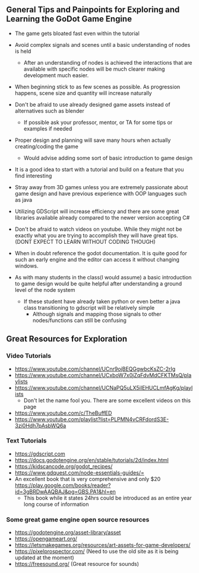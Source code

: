 
## General Tips and Painpoints for Exploring and Learning the GoDot Game Engine

- The game gets bloated fast even within the tutorial 
- Avoid complex signals and scenes until a basic understanding of nodes is held
    - After an understanding of nodes is achieved the interactions that are available with specific nodes will be much clearer making development much easier.
- When beginning stick to as few scenes as possible. As progression happens, scene size and quantity will increase naturally
- Don't be afraid to use already designed game assets instead of alternatives such as blender
  - If possible ask your professor, mentor, or TA for some tips or examples if needed
- Proper design and planning will save many hours when actually creating/coding the game
  - Would advise adding some sort of basic introduction to game design
- It is a good idea to start with a tutorial and build on a feature that you find interesting
- Stray away from 3D games unless you are extremely passionate about game design and have previous experience with OOP languages such as java
- Utilizing GDScript will increase efficiency and there are some great libraries available already compared to the newer version accepting C#
- Don't be afraid to watch videos on youtube. While they might not be exactly what you are trying to accomplish they will have great tips. (DONT EXPECT TO LEARN WITHOUT CODING THOUGH)
- When in doubt reference the godot documentation. It is quite good for such an early engine and the editor can access it without changing windows.


- As with many students in the class(I would assume) a basic introduction to game design would be quite helpful after understanding a ground level of the node system
	- If these student have already taken python or even better a java class transitioning to gdscript will be relatively simple 
		- Although signals and mapping those signals to other nodes/functions can still be confusing

## Great Resources for Exploration 

### Video Tutorials

- https://www.youtube.com/channel/UCnr9ojBEQGgwbcKsZC-2rIg
- https://www.youtube.com/channel/UCxboW7x0jZqFdvMdCFKTMsQ/playlists
- https://www.youtube.com/channel/UCNaPQ5uLX5iIEHUCLmfAgKg/playlists
	- Don't let the name fool you. There are some excellent videos on this page
- https://www.youtube.com/c/TheBuffED
- https://www.youtube.com/playlist?list=PLPMN4vCRFdordS3E-3zi0Hdh7pAsbWQ6a

### Text Tutorials

- https://gdscript.com
- https://docs.godotengine.org/en/stable/tutorials/2d/index.html
- https://kidscancode.org/godot_recipes/
- https://www.gdquest.com/node-essentials-guides/=
- An excellent book that is very comprehensive and only $20 https://play.google.com/books/reader?id=3gBRDwAAQBAJ&pg=GBS.PA1&hl=en
	- This book while it states 24hrs could be introduced as an entire year long course of information


### Some great game engine open source resources

- https://godotengine.org/asset-library/asset
- https://opengameart.org/
- https://letsmakegames.org/resources/art-assets-for-game-developers/
- https://pixelprospector.com/ (Need to use the old site as it is being updated at the moment)
- https://freesound.org/ (Great resource for sounds)
